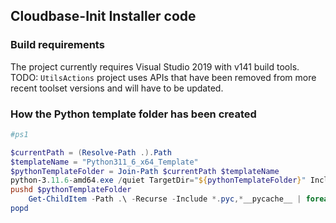 ## Cloudbase-Init Installer code

### Build requirements

The project currently requires Visual Studio 2019 with v141 build tools.
TODO: ``UtilsActions`` project uses APIs that have been removed from more recent toolset versions and will have to be updated.

### How the Python template folder has been created

```powershell
#ps1

$currentPath = (Resolve-Path .).Path
$templateName = "Python311_6_x64_Template"
$pythonTemplateFolder = Join-Path $currentPath $templateName
python-3.11.6-amd64.exe /quiet TargetDir="${pythonTemplateFolder}" Include_test=0 Include_tcltk=0 Include_launcher=0 Include_doc=0
pushd $pythonTemplateFolder
    Get-ChildItem -Path .\ -Recurse -Include *.pyc,*__pycache__ | foreach ($_) { Remove-Item $_.FullName -Force -Recurse }
popd
```